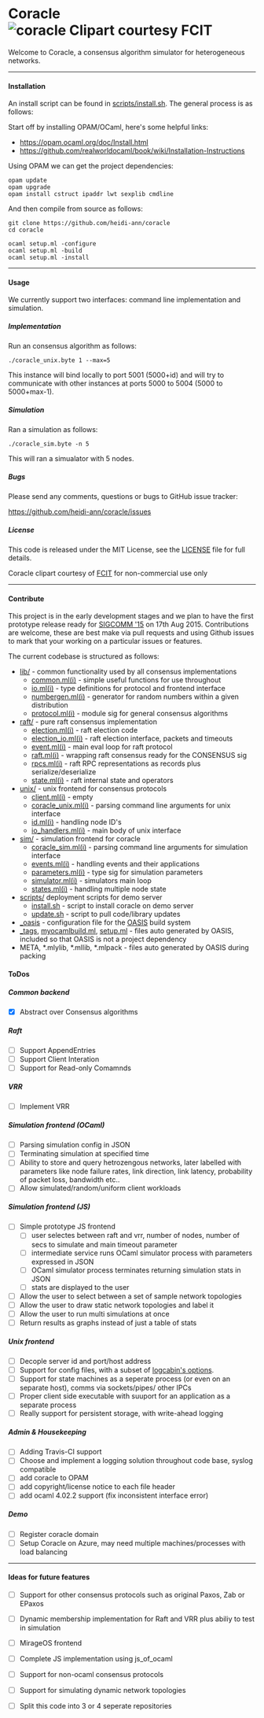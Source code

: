 # Coracle ![coracle Clipart courtesy FCIT](https://cloud.githubusercontent.com/assets/1835251/8544604/8d3fdee6-249e-11e5-8ae3-0ee6d73028dd.png) 

Welcome to Coracle, a consensus algorithm simulator for heterogeneous networks.

______

#### Installation

An install script can be found in [scripts/install.sh](scripts/install.sh). The general process is as follows:

Start off by installing OPAM/OCaml, here's some helpful links:
* https://opam.ocaml.org/doc/Install.html
* https://github.com/realworldocaml/book/wiki/Installation-Instructions

Using OPAM we can get the project dependencies:
```
opam update
opam upgrade
opam install cstruct ipaddr lwt sexplib cmdline
```

And then compile from source as follows:

```
git clone https://github.com/heidi-ann/coracle
cd coracle

ocaml setup.ml -configure
ocaml setup.ml -build
ocaml setup.ml -install
```

______

#### Usage

We currently support two interfaces: command line implementation and simulation.

##### Implementation

Run an consensus algorithm as follows:
```
./coracle_unix.byte 1 --max=5
```
This instance will bind locally to port 5001 (5000+id) and will try to communicate with other instances at ports 5000 to 5004 (5000 to 5000+max-1).

##### Simulation

Ran a simulation as follows:
```
./coracle_sim.byte -n 5
```
This will ran a simualator with 5 nodes.

##### Bugs

Please send any comments, questions or bugs to GitHub issue tracker:

https://github.com/heidi-ann/coracle/issues

##### License

This code is released under the MIT License, see the [LICENSE](LICENSE) file for full details.

Coracle clipart courtesy of [FCIT](http://etc.usf.edu/clipart/) for non-commercial use only 
______

#### Contribute

This project is in the early development stages and we plan to have the first prototype release ready for [SIGCOMM '15](http://conferences.sigcomm.org/sigcomm/2015/) on 17th Aug 2015. Contributions are welcome, these are best make via pull requests and using Github issues to mark that your working on a particular issues or features. 

The current codebase is structured as follows:

* [lib/](lib) - common functionality used by all consensus implementations
  * [common.ml(i)](lib/common.ml) - simple useful functions for use throughout
  * [io.ml(i)](lib/io.ml) - type definitions for protocol and frontend interface
  * [numbergen.ml(i)](lib/numbergen.ml) - generator for random numbers within a given distribution
  * [protocol.ml(i)](lib/protocol.ml) - module sig for general consensus algorithms
* [raft/](raft) - pure raft consensus implementation
  * [election.ml(i)](raft/election.ml) - raft election code
  * [election_io.ml(i)](raft/election.ml) - raft election interface, packets and timeouts
  * [event.ml(i)](raft/event.ml) - main eval loop for raft protocol
  * [raft.ml(i)](raft/raft.ml) - wrapping raft consensus ready for the CONSENSUS sig
  * [rpcs.ml(i)](raft/rpcs.ml) - raft RPC representations as records plus serialize/deserialize
  * [state.ml(i)](raft/state.ml) - raft internal state and operators
* [unix/](unix) - unix frontend for consensus protocols
  * [client.ml(i)](unix\client.ml) - empty
  * [coracle_unix.ml(i)](unix/coracle_unix.ml) - parsing command line arguments for unix interface
  * [id.ml(i)](unix/id.ml) - handling node ID's
  * [io_handlers.ml(i)](unix/io_handlers.ml) - main body of unix interface
* [sim/](sim) - simulation frontend for coracle
  * [coracle_sim.ml(i)](sim/coracle_sim.ml) - parsing command line arguments for simulation interface
  * [events.ml(i)](sim/events.ml) - handling events and their applications
  * [parameters.ml(i)](sim/parameters.ml) - type sig for simulation parameters
  * [simulator.ml(i)](sim/simulator.ml) - simulators main loop
  * [states.ml(i)](sim/states.ml) - handling multiple node state
* [scripts/](scripts) deployment scripts for demo server
  * [install.sh](scripts/install.sh) - script to install coracle on demo server
  * [update.sh](scripts/update.sh) -  script to pull code/library updates
* [_oasis](_oasis) - configuration file for the [OASIS](http://oasis.forge.ocamlcore.org/) build system
* [_tags](_tags), [myocamlbuild.ml](myocamlbuild.ml), [setup.ml](setup.ml) - files auto generated by OASIS, included so that OASIS is not a project dependency
* META, *.mlylib, *.mllib, *.mlpack - files auto generated by OASIS during packing


#### ToDos

##### Common backend
- [x] Abstract over Consensus algorithms

##### Raft
- [ ] Support AppendEntries
- [ ] Support Client Interation
- [ ] Support for Read-only Comamnds 

##### VRR
- [ ] Implement VRR 

##### Simulation frontend (OCaml)
- [ ] Parsing simulation config in JSON
- [ ] Terminating simulation at specified time
- [ ] Ability to store and query hetrozengous networks, later labelled with parameters like node failure rates, link direction, link latency, probability of packet loss, bandwidth etc..
- [ ] Allow simulated/random/uniform client workloads

##### Simulation frontend (JS)
- [ ] Simple prototype JS frontend
  - [ ] user selectes between raft and vrr, number of nodes, number of secs to simulate and main timeout parameter
  - [ ] intermediate service runs OCaml simulator process with parameters expressed in JSON
  - [ ] OCaml simulator process terminates returning simulation stats in JSON
  - [ ] stats are displayed to the user
- [ ] Allow the user to select between a set of sample network topologies
- [ ] Allow the user to draw static network topologies and label it
- [ ] Allow the user to run multi simulations at once
- [ ] Return results as graphs instead of just a table of stats

##### Unix frontend
- [ ] Decople server id and port/host address
- [ ] Support for config files, with a subset of [logcabin's options](https://github.com/logcabin/logcabin/blob/master/sample.conf).
- [ ] Support for state machines as a seperate process (or even on an separate host), comms via sockets/pipes/ other IPCs
- [ ] Proper client side executable with suuport for an application as a separate process
- [ ] Really support for persistent storage, with write-ahead logging

##### Admin \& Housekeeping
- [ ] Adding Travis-CI support
- [ ] Choose and implement a logging solution throughout code base, syslog compatible
- [ ] add coracle to OPAM
- [ ] add copyright/license notice to each file header
- [ ] add ocaml 4.02.2 support (fix inconsistent interface error)

##### Demo
- [ ] Register coracle domain
- [ ] Setup Coracle on Azure, may need multiple machines/processes with load balancing

______

#### Ideas for future features

- [ ] Support for other consensus protocols such as original Paxos, Zab or EPaxos
- [ ] Dynamic membership implementation for Raft and VRR plus abiliy to test in simulation
- [ ] MirageOS frontend 
- [ ] Complete JS implementation using js_of_ocaml
- [ ] Support for non-ocaml consensus protocols
- [ ] Support for simulating dynamic network topologies
- [ ] Split this code into 3 or 4 seperate repositories 

